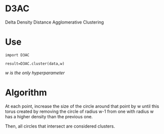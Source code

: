 # D3AC
Delta Density Distance Agglomerative Clustering

# Use

`import D3AC`

`result=D3AC.cluster(data,w)`

*w is the only hyperparameter*

# Algorithm

At each point, increase the size of the circle around that point by w until this torus created by removing the circle of radius w-1 from one with radius w has a higher density than the previous one. 

Then, all circles that intersect are considered clusters. 
